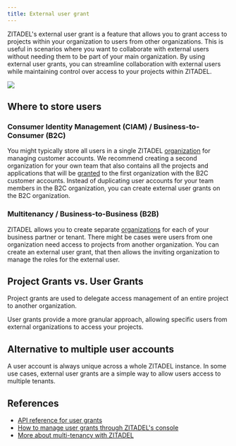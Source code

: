 ```yaml
---
title: External user grant
---
```


ZITADEL's external user grant is a feature that allows you to grant access to projects within your organization to users from other organizations.
This is useful in scenarios where you want to collaborate with external users without needing them to be part of your main organization.
By using external user grants, you can streamline collaboration with external users while maintaining control over access to your projects within ZITADEL.

![](/img/concepts/features/external-user-grant.png)

## Where to store users

### Consumer Identity Management (CIAM) / Business-to-Consumer (B2C)

You might typically store all users in a single ZITADEL [organization](../structure/organizations) for managing customer accounts.
We recommend creating a second organization for your own team that also contains all the projects and applications that will be [granted](../structure/granted_projects) to the first organization with the B2C customer accounts.
Instead of duplicating user accounts for your team members in the B2C organization, you can create external user grants on the B2C organization.

### Multitenancy / Business-to-Business (B2B)

ZITADEL allows you to create separate [organizations](../structure/organizations) for each of your business partner or tenant.
There might be cases were users from one organization need access to projects from another organization.
You can create an external user grant, that then allows the inviting organization to manage the roles for the external user.

## Project Grants vs. User Grants

Project grants are used to delegate access management of an entire project to another organization.

User grants provide a more granular approach, allowing specific users from external organizations to access your projects.

## Alternative to multiple user accounts

A user account is always unique across a whole ZITADEL instance.
In some use cases, external user grants are a simple way to allow users access to multiple tenants.

## References

* [API reference for user grants](/docs/category/apis/resources/mgmt/user-grants)
* [How to manage user grants through ZITADEL's console](/docs/guides/manage/console/roles#authorizations)
* [More about multi-tenancy with ZITADEL](https://zitadel.com/blog/multi-tenancy-with-organizations)
